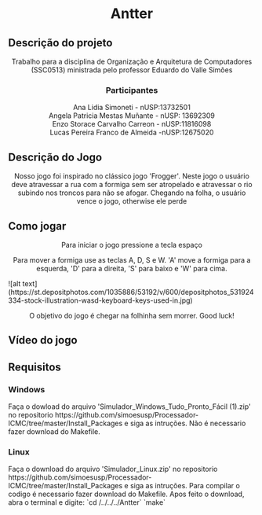 <h1 align="center"> Antter </h1>

<h2>Descrição do projeto</h2>
<p align="center">Trabalho para a disciplina de Organização e Arquitetura de Computadores (SSC0513) ministrada pelo professor Eduardo do Valle Simões </p>

<h3 align="center">Participantes</h3>
<p align="center">Ana Lidia Simoneti - nUSP:13732501 
                  <br>Angela Patricia Mestas Muñante - nUSP: 13692309 
                  <br>Enzo Storace Carvalho Carreon - nUSP:11816098 
                  <br>Lucas Pereira Franco de Almeida -nUSP:12675020 </p>

<h2>Descrição do Jogo</h2>
<p align="center"> Nosso jogo foi inspirado no clássico jogo 'Frogger'. Neste jogo o usuário deve atravessar a rua com a formiga sem ser atropelado e atravessar o rio subindo nos troncos para não se afogar. Chegando na folha, o usuário vence o jogo, otherwise ele perde</p> 

<h2>Como jogar</h2>
<p align="center"> Para iniciar o jogo pressione a tecla espaço</p> 
<p align="center"> Para mover a formiga use as teclas A, D, S e W. 'A' move a formiga para a esquerda, 'D' para a direita, 'S' para baixo e 'W'  para cima.</p>
![alt text](https://st.depositphotos.com/1035886/53192/v/600/depositphotos_531924334-stock-illustration-wasd-keyboard-keys-used-in.jpg)
<p align="center"> O objetivo do jogo é chegar na folhinha sem morrer. Good luck!</p> 

<h2>Vídeo do jogo</h2>
<!-- Colocar imagens um video do jogo -->

<h2>Requisitos</h2>

<h3>Windows</h3>
Faça o dowload do arquivo 'Simulador_Windows_Tudo_Pronto_Fácil (1).zip' no repositorio https://github.com/simoesusp/Processador-ICMC/tree/master/Install_Packages e siga as intruções. Não é necessario fazer download do Makefile.

<h3>Linux</h3>
Faça o download do arquivo 'Simulador_Linux.zip' no repositorio https://github.com/simoesusp/Processador-ICMC/tree/master/Install_Packages e siga as intruções. Para compilar o codigo é necessario fazer download do Makefile. Apos feito o download, abra o terminal e digite:
`cd /../../../Antter`
`make`
